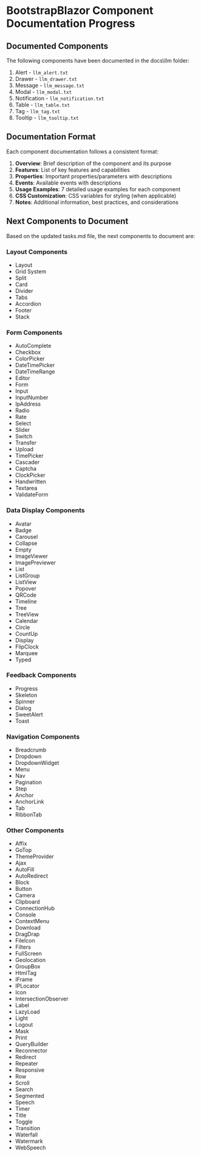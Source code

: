 # BootstrapBlazor Component Documentation Progress

## Documented Components

The following components have been documented in the docs\llm folder:

1. Alert - `llm_alert.txt`
2. Drawer - `llm_drawer.txt`
3. Message - `llm_message.txt`
4. Modal - `llm_modal.txt`
5. Notification - `llm_notification.txt`
6. Table - `llm_table.txt`
7. Tag - `llm_tag.txt`
8. Tooltip - `llm_tooltip.txt`

## Documentation Format

Each component documentation follows a consistent format:

1. **Overview**: Brief description of the component and its purpose
2. **Features**: List of key features and capabilities
3. **Properties**: Important properties/parameters with descriptions
4. **Events**: Available events with descriptions
5. **Usage Examples**: 7 detailed usage examples for each component
6. **CSS Customization**: CSS variables for styling (when applicable)
7. **Notes**: Additional information, best practices, and considerations

## Next Components to Document

Based on the updated tasks.md file, the next components to document are:

### Layout Components
- Layout
- Grid System
- Split
- Card
- Divider
- Tabs
- Accordion
- Footer
- Stack

### Form Components
- AutoComplete
- Checkbox
- ColorPicker
- DateTimePicker
- DateTimeRange
- Editor
- Form
- Input
- InputNumber
- IpAddress
- Radio
- Rate
- Select
- Slider
- Switch
- Transfer
- Upload
- TimePicker
- Cascader
- Captcha
- ClockPicker
- Handwritten
- Textarea
- ValidateForm

### Data Display Components
- Avatar
- Badge
- Carousel
- Collapse
- Empty
- ImageViewer
- ImagePreviewer
- List
- ListGroup
- ListView
- Popover
- QRCode
- Timeline
- Tree
- TreeView
- Calendar
- Circle
- CountUp
- Display
- FlipClock
- Marquee
- Typed

### Feedback Components
- Progress
- Skeleton
- Spinner
- Dialog
- SweetAlert
- Toast

### Navigation Components
- Breadcrumb
- Dropdown
- DropdownWidget
- Menu
- Nav
- Pagination
- Step
- Anchor
- AnchorLink
- Tab
- RibbonTab

### Other Components
- Affix
- GoTop
- ThemeProvider
- Ajax
- AutoFill
- AutoRedirect
- Block
- Button
- Camera
- Clipboard
- ConnectionHub
- Console
- ContextMenu
- Download
- DragDrap
- FileIcon
- Filters
- FullScreen
- Geolocation
- GroupBox
- HtmlTag
- IFrame
- IPLocator
- Icon
- IntersectionObserver
- Label
- LazyLoad
- Light
- Logout
- Mask
- Print
- QueryBuilder
- Reconnector
- Redirect
- Repeater
- Responsive
- Row
- Scroll
- Search
- Segmented
- Speech
- Timer
- Title
- Toggle
- Transition
- Waterfall
- Watermark
- WebSpeech
